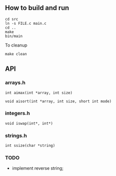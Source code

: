 ## How to build and run
```
cd src
ln -s FILE.c main.c
cd ..
make
bin/main
```

To cleanup
```
make clean
```

## API

### arrays.h
```
int aimax(int *array, int size)
```

```
void aisort(int *array, int size, short int mode)
```

### integers.h

```
void iswap(int*, int*)
```

### strings.h
```
int ssize(char *string)
```

### TODO
- implement reverse string;
